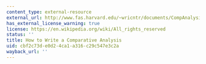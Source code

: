 ```yaml
---
content_type: external-resource
external_url: http://www.fas.harvard.edu/~wricntr/documents/CompAnalysis.html
has_external_license_warning: true
license: https://en.wikipedia.org/wiki/All_rights_reserved
status: ''
title: How to Write a Comparative Analysis
uid: cbf2c73d-e0d2-4ca1-a316-c29c547e3c2a
wayback_url: ''
---
```

